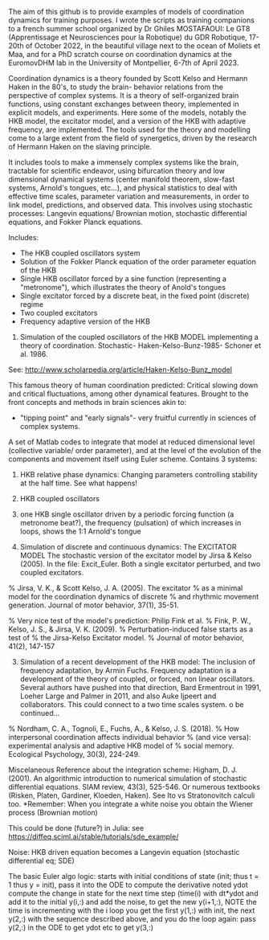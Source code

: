 The aim of this github is to provide examples of models of coordination dynamics for training purposes.
I wrote the scripts as training companions to a french summer school organized by Dr Ghiles MOSTAFAOUI: Le GT8 (Apprentissage et Neurosciences pour la Robotique) du GDR Robotique, 17-20th of October 2022, in the beautiful village next to the ocean of Moliets et Maa, and for a PhD scratch course on coordination dynamics at the EuromovDHM lab in the University of Montpellier, 6-7th of April 2023.

Coordination dynamics is a theory founded by Scott Kelso and Hermann Haken in the 80's, to study the brain- behavior relations from the perspective of complex systems.
It is a theory of self-organized brain functions, using constant exchanges between theory, implemented in explicit models, and experiments.
Here some of the models, notably the HKB model, the excitator model, and a version of the HKB with adaptive frequency, are implemented.
The tools used for the theory and modelling come to a large extent from the field of synergetics, driven by the research of Hermann Haken on the slaving principle.

It includes tools to make a immensely complex systems like the brain, tractable for scientific endeavor, using bifurcation theory and low dimensional dynamical systems (center manifold theorem, slow-fast systems, Arnold's tongues, etc...), and physical statistics to deal with effective time scales, parameter variation and measurements, in order to link model, predictions, and observed data. This involves using stochastic processes: Langevin equations/ Brownian motion, stochastic differential equations, and Fokker Planck equations.

Includes:
- The HKB coupled oscillators system
- Solution of the Fokker Planck equation of the order parameter equation of the HKB
- Single HKB oscillator forced by a sine function (representing a "metronome"), which illustrates the theory of Anold's tongues
- Single excitator forced by a discrete beat, in the fixed point (discrete) regime
- Two coupled excitators
- Frequency adaptive version of the HKB

1) Simulation of the coupled oscillators of the HKB MODEL implementing a theory of coordination.
Stochastic- Haken-Kelso-Bunz-1985- Schoner et al. 1986. 

See: http://www.scholarpedia.org/article/Haken-Kelso-Bunz_model

This famous theory of human coordination predicted: Critical slowing down
and critical fluctuations, among other dynamical features.
Brought to the front concepts and methods in brain sciences akin to:
- "tipping point" and "early signals"- very fruitful currently
in sciences of complex systems.

A set of Matlab codes to integrate that model at reduced dimensional level (collective variable/ order parameter),
and at the level of the evolution of the components and movement itself using Euler scheme.
Contains 3 systems:
1) HKB relative phase dynamics: Changing parameters controlling stability at the half time. See what happens!
2) HKB coupled oscillators
3) one HKB single oscillator driven by a periodic forcing function (a metronome beat?), the frequency (pulsation) of which increases in loops, shows the 1:1 Arnold's tongue

2) Simulation of discrete and continuous dynamics: The EXCITATOR MODEL 
The stochastic version of the excitator model by Jirsa & Kelso (2005).
In the file: Excit_Euler. Both a single excitator perturbed, and two coupled excitators.

% Jirsa, V. K., & Scott Kelso, J. A. (2005). The excitator 
% as a minimal model for the coordination dynamics of discrete
% and rhythmic movement generation. Journal of motor behavior, 37(1), 35-51.

% Very nice test of the model's prediction: Philip Fink et al.
% Fink, P. W., Kelso, J. S., & Jirsa, V. K. (2009). 
% Perturbation-induced false starts as a test of 
% the Jirsa-Kelso Excitator model. 
% Journal of motor behavior, 41(2), 147-157


3) Simulation of a recent development of the HKB model: The inclusion of frequency adaptation, by Armin Fuchs.
Frequency adaptation is a development of the theory of coupled, or forced, non linear oscillators.
Several authors have pushed into that direction, Bard Ermentrout in 1991, Loeher Large and Palmer in 2011, and also Auke Ijpeert and collaborators.
This could connect to a two time scales system. o be continued...

% Nordham, C. A., Tognoli, E., Fuchs, A., & Kelso, J. S. (2018).
% How interpersonal coordination affects individual behavior 
% (and vice versa): experimental analysis and adaptive HKB model of
% social memory. Ecological Psychology, 30(3), 224-249.


Miscelaneous
Reference about the integration scheme: Higham, D. J. (2001). An algorithmic introduction to numerical simulation of stochastic differential equations. SIAM review, 43(3), 525-546.
Or numerous textbooks (Risken, Platen, Gardiner, Kloeden, Haken). See Ito vs Stratonovitch calculi too.
*Remember: When you integrate a white noise you obtain the Wiener process (Brownian motion)

This could be done (future?) in Julia: see https://diffeq.sciml.ai/stable/tutorials/sde_example/

Noise: HKB driven equation becomes a Langevin equation (stochastic differential eq; SDE)

The basic Euler algo logic:
starts with initial conditions of state (init; thus t = 1 thus y = init), pass it into the ODE to compute
the derivative noted ydot
compute the change in state for the next time step (time(i) with dt*ydot and add
it to the initial y(i,:) and add the noise, to get the new y(i+1,:), NOTE the time is
incrementing with the i loop
you get the first y(1,:) with init, the next y(2,:) with the sequence described above, and you do the loop again:
pass y(2,:) in the ODE to get ydot etc to get y(3,:)
